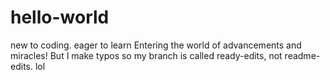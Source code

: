 # hello-world
new to coding. eager to learn
Entering the world of advancements and miracles!
But I make typos so my branch is called ready-edits, not readme-edits. lol
